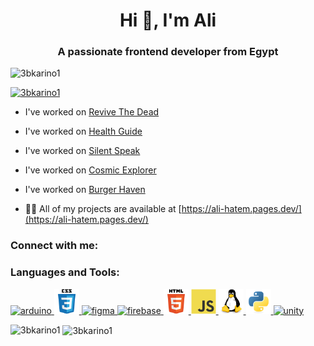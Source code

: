 <h1 align="center">Hi 👋, I'm Ali</h1>
<h3 align="center">A passionate frontend developer from Egypt</h3>

<p align="left"> <img src="https://komarev.com/ghpvc/?username=3bkarino1&label=Profile%20views&color=0e75b6&style=flat" alt="3bkarino1" /> </p>

<p align="left"> <a href="https://github.com/ryo-ma/github-profile-trophy"><img src="https://github-profile-trophy.vercel.app/?username=3bkarino1" alt="3bkarino1" /></a> </p>

- I've worked on [Revive The Dead](https://revive-the-dead.pages.dev/)
- I've worked on [Health Guide](https://health-guide.pages.dev/)
- I've worked on [Silent Speak](https://silentspeak.pages.dev/)
- I've worked on [Cosmic Explorer](https://cosmic-explorer.pages.dev/)
- I've worked on [Burger Haven](https://burger-haven.pages.dev/)

- 👨‍💻 All of my projects are available at [https://ali-hatem.pages.dev/](https://ali-hatem.pages.dev/)

<h3 align="left">Connect with me:</h3>
<p align="left">
</p>

<h3 align="left">Languages and Tools:</h3>
<p align="left"> <a href="https://www.arduino.cc/" target="_blank" rel="noreferrer"> <img src="https://cdn.worldvectorlogo.com/logos/arduino-1.svg" alt="arduino" width="40" height="40"/> </a> <a href="https://www.w3schools.com/css/" target="_blank" rel="noreferrer"> <img src="https://raw.githubusercontent.com/devicons/devicon/master/icons/css3/css3-original-wordmark.svg" alt="css3" width="40" height="40"/> </a> <a href="https://www.figma.com/" target="_blank" rel="noreferrer"> <img src="https://www.vectorlogo.zone/logos/figma/figma-icon.svg" alt="figma" width="40" height="40"/> </a> <a href="https://firebase.google.com/" target="_blank" rel="noreferrer"> <img src="https://www.vectorlogo.zone/logos/firebase/firebase-icon.svg" alt="firebase" width="40" height="40"/> </a> <a href="https://www.w3.org/html/" target="_blank" rel="noreferrer"> <img src="https://raw.githubusercontent.com/devicons/devicon/master/icons/html5/html5-original-wordmark.svg" alt="html5" width="40" height="40"/> </a> <a href="https://developer.mozilla.org/en-US/docs/Web/JavaScript" target="_blank" rel="noreferrer"> <img src="https://raw.githubusercontent.com/devicons/devicon/master/icons/javascript/javascript-original.svg" alt="javascript" width="40" height="40"/> </a> <a href="https://www.linux.org/" target="_blank" rel="noreferrer"> <img src="https://raw.githubusercontent.com/devicons/devicon/master/icons/linux/linux-original.svg" alt="linux" width="40" height="40"/> </a> <a href="https://www.python.org" target="_blank" rel="noreferrer"> <img src="https://raw.githubusercontent.com/devicons/devicon/master/icons/python/python-original.svg" alt="python" width="40" height="40"/> </a> <a href="https://unity.com/" target="_blank" rel="noreferrer"> <img src="https://www.vectorlogo.zone/logos/unity3d/unity3d-icon.svg" alt="unity" width="40" height="40"/> </a> </p>

<p><img align="left" src="https://github-readme-stats.vercel.app/api/top-langs?username=3bkarino1&show_icons=true&locale=en&layout=compact" alt="3bkarino1" /></p>

<p>&nbsp;<img align="center" src="https://github-readme-stats.vercel.app/api?username=3bkarino1&show_icons=true&locale=en" alt="3bkarino1" /></p>
